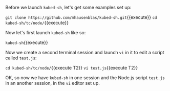 Before we launch `kubed-sh`, let's get some examples set up:

`git clone https://github.com/mhausenblas/kubed-sh.git`{{execute}}
`cd kubed-sh/tc/node/`{{execute}}

Now let's first launch `kubed-sh` like so:

`kubed-sh`{{execute}}

Now we create a second terminal session and launch `vi` in it to edit a script called `test.js`:

`cd kubed-sh/tc/node/`{{execute T2}}
`vi test.js`{{execute T2}}

OK, so now we have `kubed-sh` in one session and the Node.js script `test.js` in an another session, in the `vi` editor set up.
